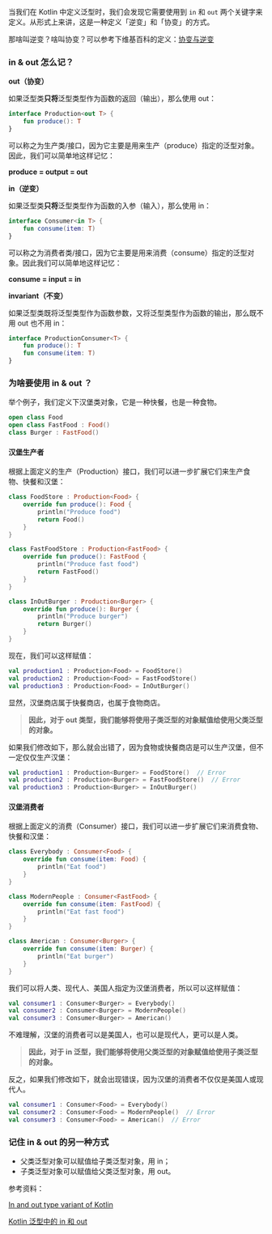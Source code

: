 





当我们在 Kotlin 中定义泛型时，我们会发现它需要使用到 `in` 和 `out` 两个关键字来定义。从形式上来讲，这是一种定义「逆变」和「协变」的方式。

那啥叫逆变？啥叫协变？可以参考下维基百科的定义：[协变与逆变](https://zh.wikipedia.org/wiki/%E5%8D%8F%E5%8F%98%E4%B8%8E%E9%80%86%E5%8F%98)

### in & out 怎么记？

**out（协变）**

如果泛型类**只将**泛型类型作为函数的返回（输出），那么使用 out：

```Kotlin
interface Production<out T> {
    fun produce(): T
}
```

可以称之为生产类/接口，因为它主要是用来生产（produce）指定的泛型对象。因此，我们可以简单地这样记忆：

**produce = output = out**

**in（逆变）**

如果泛型类**只将**泛型类型作为函数的入参（输入），那么使用 in：

```Kotlin
interface Consumer<in T> {
    fun consume(item: T)
}
```

可以称之为消费者类/接口，因为它主要是用来消费（consume）指定的泛型对象。因此我们可以简单地这样记忆：

**consume = input = in**

**invariant（不变）**

如果泛型类既将泛型类型作为函数参数，又将泛型类型作为函数的输出，那么既不用 out 也不用 in：

```Kotlin
interface ProductionConsumer<T> {
    fun produce(): T
    fun consume(item: T)
}
```

### 为啥要使用 in & out ？

举个例子，我们定义下汉堡类对象，它是一种快餐，也是一种食物。

```Kotlin
open class Food
open class FastFood : Food() 
class Burger : FastFood()
```

#### 汉堡生产者

根据上面定义的生产（Production）接口，我们可以进一步扩展它们来生产食物、快餐和汉堡：

```Kotlin
class FoodStore : Production<Food> {
    override fun produce(): Food {
        println("Produce food")
        return Food()
    }
}

class FastFoodStore : Production<FastFood> {
    override fun produce(): FastFood {
        println("Produce fast food")
        return FastFood()
    }
}

class InOutBurger : Production<Burger> {
    override fun produce(): Burger {
        println("Produce burger")
        return Burger()
    }
}
```

现在，我们可以这样赋值：

```Kotlin
val production1 : Production<Food> = FoodStore()
val production2 : Production<Food> = FastFoodStore()
val production3 : Production<Food> = InOutBurger()
```

显然，汉堡商店属于快餐商店，也属于食物商店。

> **因此，对于 out 类型，我们能够将使用子类泛型的对象赋值给使用父类泛型的对象。**

如果我们修改如下，那么就会出错了，因为食物或快餐商店是可以生产汉堡，但不一定仅仅生产汉堡：

```Kotlin
val production1 : Production<Burger> = FoodStore()  // Error
val production2 : Production<Burger> = FastFoodStore()  // Error
val production3 : Production<Burger> = InOutBurger()
```

#### 汉堡消费者

根据上面定义的消费（Consumer）接口，我们可以进一步扩展它们来消费食物、快餐和汉堡：

```Kotlin
class Everybody : Consumer<Food> {
    override fun consume(item: Food) {
        println("Eat food")
    }
}

class ModernPeople : Consumer<FastFood> {
    override fun consume(item: FastFood) {
        println("Eat fast food")
    }
}

class American : Consumer<Burger> {
    override fun consume(item: Burger) {
        println("Eat burger")
    }
}
```

我们可以将人类、现代人、美国人指定为汉堡消费者，所以可以这样赋值：

```Kotlin
val consumer1 : Consumer<Burger> = Everybody()
val consumer2 : Consumer<Burger> = ModernPeople()
val consumer3 : Consumer<Burger> = American()
```

不难理解，汉堡的消费者可以是美国人，也可以是现代人，更可以是人类。

> **因此，对于 in 泛型，我们能够将使用父类泛型的对象赋值给使用子类泛型的对象。**

反之，如果我们修改如下，就会出现错误，因为汉堡的消费者不仅仅是美国人或现代人。

```Kotlin
val consumer1 : Consumer<Food> = Everybody()
val consumer2 : Consumer<Food> = ModernPeople()  // Error
val consumer3 : Consumer<Food> = American()  // Error
```

### 记住 in & out 的另一种方式

- 父类泛型对象可以赋值给子类泛型对象，用 in；
- 子类泛型对象可以赋值给父类泛型对象，用 out。



参考资料：

[In and out type variant of Kotlin](https://medium.com/@elye.project/in-and-out-type-variant-of-kotlin-587e4fa2944c)

[Kotlin 泛型中的 in 和 out](https://zhuanlan.zhihu.com/p/32583310)

